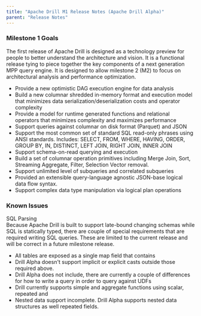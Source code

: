 ```yaml
---
title: "Apache Drill M1 Release Notes (Apache Drill Alpha)"
parent: "Release Notes"
---
```

### Milestone 1 Goals

The first release of Apache Drill is designed as a technology preview for
people to better understand the architecture and vision. It is a functional
release tying to piece together the key components of a next generation MPP
query engine. It is designed to allow milestone 2 (M2) to focus on
architectural analysis and performance optimization.

  * Provide a new optimistic DAG execution engine for data analysis
  * Build a new columnar shredded in-memory format and execution model that minimizes data serialization/deserialization costs and operator complexity
  * Provide a model for runtime generated functions and relational operators that minimizes complexity and maximizes performance
  * Support queries against columnar on disk format (Parquet) and JSON
  * Support the most common set of standard SQL read-only phrases using ANSI standards. Includes: SELECT, FROM, WHERE, HAVING, ORDER, GROUP BY, IN, DISTINCT, LEFT JOIN, RIGHT JOIN, INNER JOIN
  * Support schema-on-read querying and execution
  * Build a set of columnar operation primitives including Merge Join, Sort, Streaming Aggregate, Filter, Selection Vector removal.
  * Support unlimited level of subqueries and correlated subqueries
  * Provided an extensible query-language agnostic JSON-base logical data flow syntax.
  * Support complex data type manipulation via logical plan operations

### Known Issues

SQL Parsing  
Because Apache Drill is built to support late-bound changing schemas while SQL
is statically typed, there are couple of special requirements that are
required writing SQL queries. These are limited to the current release and
will be correct in a future milestone release.

  * All tables are exposed as a single map field that contains
  * Drill Alpha doesn't support implicit or explicit casts outside those required above.
  * Drill Alpha does not include, there are currently a couple of differences for how to write a query in order to query against UDFs
  * Drill currently supports simple and aggregate functions using scalar, repeated and
  * Nested data support incomplete. Drill Alpha supports nested data structures as well repeated fields. 



